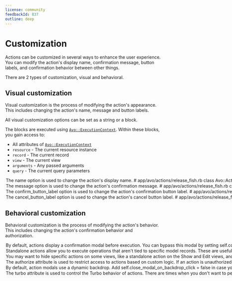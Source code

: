 ```yaml
---
license: community
feedbackId: 837
outline: deep
---
```



# Customization

Actions can be customized in several ways to enhance the user experience. You can modify the action's display name, confirmation message, button labels, and confirmation behavior between other things.

There are 2 types of customization, visual and behavioral.

## Visual customization

Visual customization is the process of modifying the action's appearance. This includes changing the action's name, message and button labels.

All visual customization options can be set as a string or a block.

The blocks are executed using [`Avo::ExecutionContext`](./../execution-context). Within these blocks, you gain access to:

- All attributes of [`Avo::ExecutionContext`](./../execution-context)
- `resource` - The current resource instance
- `record` - The current record
- `view` - The current view
- `arguments` - Any passed arguments
- `query` - The current query parameters

<Option name="`name`" headingSize=3>

The `name` option is used to change the action's display name.

```ruby{3,5-8}
# app/avo/actions/release_fish.rb
class Avo::Actions::ReleaseFish < Avo::BaseAction
  self.name = "Release fish"

  # Or as a block
  self.name = -> {
    record.present? ? "Release #{record.name}?" : "Release fish"
  }
end
```

</Option>

<Option name="`message`" headingSize=3>

The `message` option is used to change the action's confirmation message.

```ruby{3,5-12}
# app/avo/actions/release_fish.rb
class Avo::Actions::ReleaseFish < Avo::BaseAction
  self.message = "Are you sure you want to release the fish?"

  # Or as a block
  self.message = -> {
    if resource.record.present?
      "Are you sure you want to release the #{resource.record.name}?"
    else
      "Are you sure you want to release the fish?"
    end
  }
end
```

</Option>

<Option name="`confirm_button_label`" headingSize=3>

The `confirm_button_label` option is used to change the action's confirmation button label.

```ruby{3,5-12}
# app/avo/actions/release_fish.rb
class Avo::Actions::ReleaseFish < Avo::BaseAction
  self.confirm_button_label = "Release fish"

  # Or as a block
  self.confirm_button_label = -> {
    if resource.record.present?
      "Release #{resource.record.name}"
    else
      "Release fish"
    end
  }
end
```

</Option>

<Option name="`cancel_button_label`" headingSize=3>

The `cancel_button_label` option is used to change the action's cancel button label.

```ruby{3,5-12}
# app/avo/actions/release_fish.rb
class Avo::Actions::ReleaseFish < Avo::BaseAction
  self.cancel_button_label = "Cancel release"

  # Or as a block
  self.cancel_button_label = -> {
    if resource.record.present?
      "Cancel release on #{resource.record.name}"
    else
      "Cancel release"
    end
  }
end
```

</Option>


## Behavioral customization

Behavioral customization is the process of modifying the action's behavior. This includes changing the action's confirmation behavior and authorization.

<Option name="`confirmation`" headingSize=3>

By default, actions display a confirmation modal before execution. You can bypass this modal by setting `self.confirmation = false`, which will execute the action immediately upon triggering.

```ruby{3}
# app/avo/actions/release_fish.rb
class Avo::Actions::ReleaseFish < Avo::BaseAction
  self.confirmation = false
end
```

This is particularly useful for actions that:
- Are safe to execute without confirmation
- Need to provide immediate feedback
- Are part of a multi-step workflow where confirmation is handled elsewhere

</Option>

<Option name="`standalone`" headingSize=3>

Standalone actions allow you to execute operations that aren't tied to specific model records. These are useful for global operations like:

- Generating system-wide reports
- Running maintenance tasks
- Triggering background jobs

You can create a standalone action in two ways:

1. Using the generator with the `--standalone` flag:
```bash
bin/rails generate avo:action global_action --standalone
```

2. Adding `self.standalone = true` to an existing action:
```ruby{4}
# app/avo/actions/global_report.rb
class Avo::Actions::GlobalReport < Avo::BaseAction
  self.name = "Generate Global Report"
  self.standalone = true
end
```

Standalone actions will be active in the Actions dropdown even when no records are selected. They can be used alongside regular record-based actions in the same resource.

:::tip
Standalone actions work well with the [`fields`](#fields) feature to collect additional input needed for the operation.
:::

</Option>

<Option name="`visible`" headingSize=3>

You may want to hide specific actions on some views, like a standalone action on the `Show` and `Edit` views, and show it only on the `Index` view. You can do that using the `self.visible` attribute.

```ruby{5,8}
# app/avo/actions/global_report.rb
class Avo::Actions::GlobalReport < Avo::BaseAction
  self.name = "Generate Global Report"
  self.standalone = true
  self.visible = true

  # Or as a block
  self.visible = -> { view.index? }
end
```

The `visible` attribute accepts a boolean or a block.

The block will be executed within the [`Avo::ExecutionContext`](./../execution-context) environment, giving you access to important contextual attributes like:
- `view` - The current view type (index, show, edit)
- `resource` - The current resource instance
- `parent_resource` - The parent resource (if applicable).
  - You can access the `parent_record` by `parent_resource.record`
- Plus all other [`Avo::ExecutionContext`](./../execution-context) default attributes
</Option>

<Option name="`authorize`" headingSize=3>

The `authorize` attribute is used to restrict access to actions based on custom logic.

If an action is unauthorized, it will be hidden. If a bad actor attempts to proceed with the action, the controller will re-evaluate the authorization and block unauthorized requests.

```ruby{2,4-7}
class Avo::Actions::GlobalReport < Avo::BaseAction
  self.authorize = false

  # Or as a block
  self.authorize = -> {
    current_user.is_admin?
  }
end
```

The `authorize` attribute accepts a boolean or a proc.

The block will be executed within the [`Avo::ExecutionContext`](./../execution-context) environment, giving you access to important contextual attributes like:
- `action` - The current action instance
- `resource` - The current resource instance
- `view` - The current view type (index, show, edit)
- All other [`Avo::ExecutionContext`](./../execution-context) attributes

</Option>

<Option name="`close_modal_on_backdrop_click`" headingSize=3>

<VersionReq version="3.14.0" class="mt-4" />

By default, action modals use a dynamic backdrop.

Add `self.close_modal_on_backdrop_click = false` in case you want to prevent the user from closing the modal when clicking on the backdrop.

```ruby{3}
# app/avo/actions/toggle_inactive.rb
class Avo::Actions::ToggleInactive < Avo::BaseAction
  self.close_modal_on_backdrop_click = false
end
```

</Option>


<Option name="`turbo`" headingSize=3>

The `turbo` attribute is used to control the Turbo behavior of actions.

There are times when you don't want to perform the actions with Turbo. In such cases, turbo should be set to false.

```ruby{3}
# app/avo/actions/toggle_inactive.rb
class Avo::Actions::ToggleInactive < Avo::BaseAction
  self.turbo = false
end
```

The `turbo` attribute accepts a boolean.
</Option>

